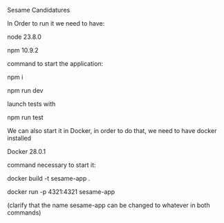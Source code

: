 Sesame Candidatures

In Order to run it we need to have:

node 23.8.0

npm 10.9.2

command to start the application:

npm i

npm run dev

launch tests with

npm run test

We can also start it in Docker, in order to do that, we need to have docker installed

Docker 28.0.1

command necessary to start it:

docker build -t sesame-app .

docker run -p 4321:4321 sesame-app

(clarify that the name sesame-app can be changed to whatever in both commands)
